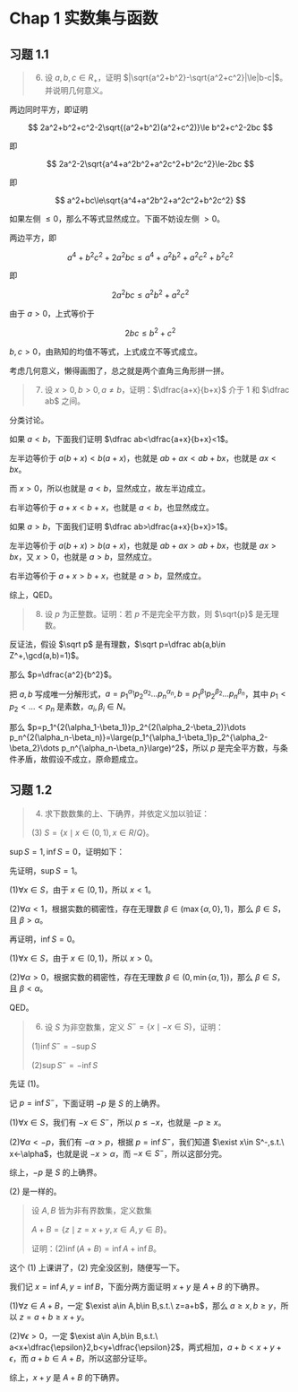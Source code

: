 # Chap 1 实数集与函数

## 习题 1.1

> 6. 设 $a,b,c\in R_+$，证明 $|\sqrt{a^2+b^2}-\sqrt{a^2+c^2}|\le|b-c|$。并说明几何意义。

两边同时平方，即证明 

$$
2a^2+b^2+c^2-2\sqrt{(a^2+b^2)(a^2+c^2)}\le b^2+c^2-2bc
$$


即

$$
2a^2-2\sqrt{a^4+a^2b^2+a^2c^2+b^2c^2}\le-2bc
$$

即

$$
a^2+bc\le\sqrt{a^4+a^2b^2+a^2c^2+b^2c^2}
$$

如果左侧 $\le 0$，那么不等式显然成立。下面不妨设左侧 $>0$。

两边平方，即

$$
a^4+b^2c^2+2a^2bc\le a^4+a^2b^2+a^2c^2+b^2c^2
$$

即

$$
2a^2bc\le a^2b^2+a^2c^2
$$

由于 $a>0$，上式等价于

$$
2bc\le b^2+c^2
$$

$b,c>0$，由熟知的均值不等式，上式成立不等式成立。

考虑几何意义，懒得画图了，总之就是两个直角三角形拼一拼。

> 7. 设 $x>0,b>0,a\neq b$，证明：$\dfrac{a+x}{b+x}$ 介于 $1$ 和 $\dfrac ab$ 之间。

分类讨论。

如果 $a<b$，下面我们证明 $\dfrac ab<\dfrac{a+x}{b+x}<1$。

左半边等价于 $a(b+x)<b(a+x)$，也就是 $ab+ax<ab+bx$，也就是 $ax<bx$。

而 $x>0$，所以也就是 $a<b$，显然成立，故左半边成立。

右半边等价于 $a+x<b+x$，也就是 $a<b$，也显然成立。

如果 $a>b$，下面我们证明 $\dfrac ab>\dfrac{a+x}{b+x}>1$。

左半边等价于 $a(b+x)>b(a+x)$，也就是 $ab+ax>ab+bx$，也就是 $ax>bx$，又 $x>0$，也就是 $a>b$，显然成立。

右半边等价于 $a+x>b+x$，也就是 $a>b$，显然成立。

综上，QED。

> 8. 设 $p$ 为正整数。证明：若 $p$ 不是完全平方数，则 $\sqrt{p}$ 是无理数。

反证法，假设 $\sqrt p$ 是有理数，$\sqrt p=\dfrac ab(a,b\in Z^+,\gcd(a,b)=1)$。

那么 $p=\dfrac{a^2}{b^2}$。

把 $a,b$ 写成唯一分解形式，$a=p_1^{\alpha_1}p_2^{\alpha_2}\dots p_n^{\alpha_n},b=p_1^{\beta_1}p_2^{\beta_2}\dots p_n^{\beta_n}$，其中 $p_1<p_2<\dots<p_n$ 是素数，$\alpha_i,\beta_i\in N$。

那么 $p=p_1^{2(\alpha_1-\beta_1)}p_2^{2(\alpha_2-\beta_2)}\dots p_n^{2(\alpha_n-\beta_n)}=\large(p_1^{\alpha_1-\beta_1}p_2^{\alpha_2-\beta_2}\dots p_n^{\alpha_n-\beta_n}\large)^2$，所以 $p$ 是完全平方数，与条件矛盾，故假设不成立，原命题成立。

## 习题 1.2

> 4. 求下数数集的上、下确界，并依定义加以验证：
> 
> $(3)$ $S=\{x\mid x\in (0,1),x\in R/Q\}$。

$\sup S=1,\inf S=0$，证明如下：

先证明，$\sup S=1$。

$(1) \forall x\in S$，由于 $x\in(0,1)$，所以 $x<1$。

$(2)\forall \alpha<1$，根据实数的稠密性，存在无理数 $\beta\in(\max\{\alpha,0\},1)$，那么 $\beta\in S$，且 $\beta>\alpha$。

再证明，$\inf S=0$。

$(1)\forall x\in S$，由于 $x\in(0,1)$，所以 $x>0$。

$(2)\forall \alpha>0$，根据实数的稠密性，存在无理数 $\beta\in(0,\min\{\alpha,1\})$，那么 $\beta\in S$，且 $\beta<\alpha$。

QED。

> 6. 设 $S$ 为非空数集，定义 $S^-=\{x\mid -x\in S\}$，证明：
>
> $(1) \inf S^-=-\sup S$
>
> $(2) \sup S^-=-\inf S$

先证 $(1)$。

记 $p=\inf S^-$，下面证明 $-p$ 是 $S$ 的上确界。

$(1) \forall x\in S$，我们有 $-x\in S^-$，所以 $p\le -x$，也就是 $-p\ge x$。

$(2) \forall \alpha <-p$，我们有 $-\alpha>p$，根据 $p=\inf S^-$，我们知道 $\exist x\in S^-,s.t.\ x<-\alpha$，也就是说 $-x>\alpha$，而 $-x\in S^-$，所以这部分完。

综上，$-p$ 是 $S$ 的上确界。

$(2)$ 是一样的。

> 设 $A,B$ 皆为非有界数集，定义数集
>
> $A+B=\{z\mid z=x+y,x\in A,y\in B\}$。
>
> 证明：$(2) \inf(A+B)=\inf A+\inf B$。

这个 $(1)$ 上课讲了，$(2)$ 完全没区别，随便写一下。

我们记 $x=\inf A,y=\inf B$，下面分两方面证明 $x+y$ 是 $A+B$ 的下确界。

$(1) \forall z\in A+B$，一定 $\exist a\in A,b\in B,s.t.\ z=a+b$，那么 $a\ge x,b\ge y$，所以 $z=a+b\ge x+y$。

$(2) \forall \epsilon>0$，一定 $\exist a\in A,b\in B,s.t.\ a<x+\dfrac{\epsilon}2,b<y+\dfrac{\epsilon}2$，两式相加，$a+b<x+y+\epsilon$，而 $a+b\in A+B$，所以这部分证毕。

综上，$x+y$ 是 $A+B$ 的下确界。